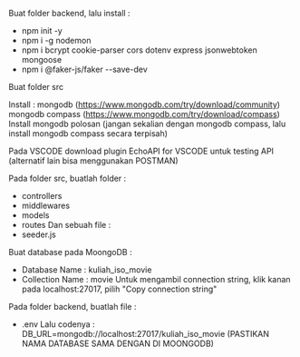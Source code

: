 Buat folder backend, lalu install :
  - npm init -y
  - npm i -g nodemon
  - npm i bcrypt cookie-parser cors dotenv express jsonwebtoken mongoose
  - npm i @faker-js/faker --save-dev

Buat folder src

Install : mongodb (https://www.mongodb.com/try/download/community)
          mongodb compass (https://www.mongodb.com/try/download/compass)
Install mongodb polosan (jangan sekalian dengan mongodb compass, lalu install mongodb compass secara terpisah)

Pada VSCODE download plugin EchoAPI for VSCODE untuk testing API (alternatif lain bisa menggunakan POSTMAN)

Pada folder src, buatlah folder :
  - controllers
  - middlewares
  - models
  - routes
Dan sebuah file :
  - seeder.js

Buat database pada MoongoDB :
  - Database Name : kuliah_iso_movie
  - Collection Name : movie
Untuk mengambil connection string, klik kanan pada localhost:27017, pilih "Copy connection string"

Pada folder backend, buatlah file :
  - .env
Lalu codenya :
  DB_URL=mongodb://localhost:27017/kuliah_iso_movie (PASTIKAN NAMA DATABASE SAMA DENGAN DI MOONGODB)
